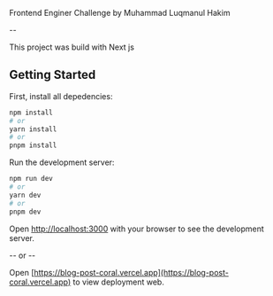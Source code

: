 Frontend Enginer Challenge by Muhammad Luqmanul Hakim

--

This project was build with Next js

## Getting Started

First, install all depedencies:

```bash
npm install
# or
yarn install
# or
pnpm install
```

Run the development server:

```bash
npm run dev
# or
yarn dev
# or
pnpm dev
```

Open [http://localhost:3000](http://localhost:3000) with your browser to see the development server.

-- or --

Open [https://blog-post-coral.vercel.app](https://blog-post-coral.vercel.app) to view deployment web.
